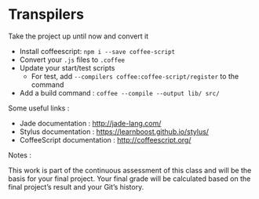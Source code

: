 # Transpilers

Take the project up until now and convert it 

* Install coffeescript: `npm i --save coffee-script`
* Convert your `.js` files to `.coffee`
* Update your start/test scripts 
  * For test, add `--compilers coffee:coffee-script/register` to the command
* Add a build command : `coffee --compile --output lib/ src/`
            
Some useful links : 

* Jade documentation : http://jade-lang.com/
* Stylus documentation : https://learnboost.github.io/stylus/
* CoffeeScript documentation : http://coffeescript.org/

Notes : 

This  work  is  part  of  the  continuous  assessment  of  this  class  and  will  be  the  basis  for  your  final 
project. Your final grade will be calculated based on the final project’s result and your Git’s history.

